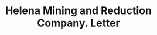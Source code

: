 ---
doi: 10.7916/D8WH423Z
date_other: '1880'
date_other_textual: 1880-1889
form: correspondence
genre:
- Letters (correspondence)
name:
- Helena Mining and Reduction Company
object_in_context_url: https://biggert.cul.columbia.edu/items/view/ave_biggert_00751
subject_hierarchical_geographic:
- Wickes, Montana, United States
subject_name:
- Helena Mining and Reduction Company
title: Helena Mining and Reduction Company. Letter
sort_title: Helena Mining and Reduction Company. Letter
call_number: ave_biggert_00751
coordinates:
- 46.349722222222226,-112.10333333333332
pid: ave_biggert_00751
identifiers: ave_biggert_00751
thumbnail: false
permalink: /biggert/ave_biggert_00751/
layout: iiif-image-page
---